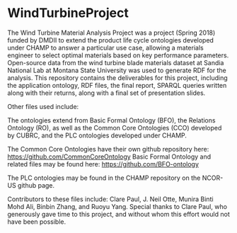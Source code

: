 # WindTurbineProject
The Wind Turbine Material Analysis Project was a project (Spring 2018) funded by DMDII to extend the product life cycle ontologies developed under CHAMP to answer a particular use case, allowing a materials engineer to select optimal materials based on key performance parameters. Open-source data from the wind turbine blade materials dataset at Sandia National Lab at Montana State University was used to generate RDF for the analysis. This repository contains the deliverables for this project, including the application ontology, RDF files, the final report, SPARQL queries written along with their returns, along with a final set of presentation slides.  

Other files used include:

The ontologies extend from Basic Formal Ontology (BFO), the Relations Ontology (RO), as well as the Common Core Ontologies (CCO) developed by CUBRC, and the PLC ontologies developed under CHAMP. 

The Common Core Ontologies have their own github repository here: https://github.com/CommonCoreOntology Basic Formal Ontology and related files may be found here: https://github.com/BFO-ontology

The PLC ontologies may be found in the CHAMP repository on the NCOR-US github page. 

Contributors to these files include: Clare Paul, J. Neil Otte, Munira Binti Mohd Ali, Binbin Zhang, and Ruoyu Yang. Special thanks to Clare Paul, who generously gave time to this project, and without whom this effort would not have been possible. 

